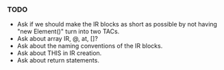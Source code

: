 ### TODO

* Ask if we should make the IR blocks as short as possible by not having "new Element()" turn into two TACs.
* Ask about array IR, @, at, []?
* Ask about the naming conventions of the IR blocks.
* Ask about THIS in IR creation.
* Ask about return statements.